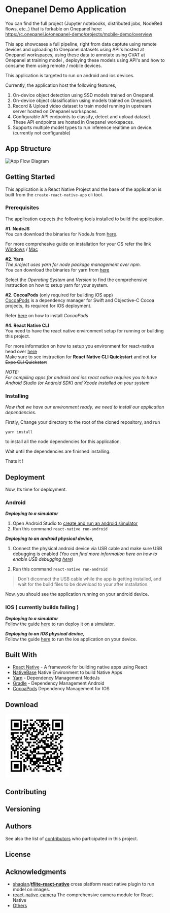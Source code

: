 
# Onepanel Demo Application

You can find the full project (Jupyter notebooks, distributed jobs, NodeRed flows, etc..) that is forkable on Onepanel here:  https://c.onepanel.io/onepanel-demo/projects/mobile-demo/overview


This app showcases a full pipeline, right from data captute using remote devices and uploading to Onepanel datasets using API's hosted at Onepanel workspaces, using these data to annotate using CVAT at Onepanel at training model , deploying these models using API's and how to consume them using remote / mobile devices. 

This application is targeted to run on android and ios devices.

Currently, the application host the following features,
1. On-device object detection using SSD models trained on Onepanel.
2. On-device object classification using models trained on Onepanel.
3. Record & Upload video dataset  to train model running in upstream server hosted on Onepanel workspaces.
4. Configurable API endpoints to classify, detect and upload dataset. These API endpoints are hosted in Onepanel workspaces.
5. Supports multiple model types  to run inference realtime on device. (currently not configurable) 

## App Structure
![App Flow Diagram](/assets/mobile_app_flow.png)


## Getting Started

This application is a React Native Project and the base of the application is built from the `create-react-native-app` cli tool.

### Prerequisites

The application expects the following tools installed to build the application.

**#1.  NodeJS** \
You can download the binaries for NodeJs from [here](https://nodejs.org/en/download/).

For more comprehesive guide on installation for your OS refer the link
[Windows](https://nodesource.com/blog/installing-nodejs-tutorial-windows/) / [Mac](https://nodesource.com/blog/installing-nodejs-tutorial-mac-os-x/)

**#2.  Yarn** \
*The project uses yarn for node package management over npm.* \
You can download the binaries for yarn from [here](https://yarnpkg.com/lang/en/)

Select the *Operating System* and *Version* to find the comprehensive instruction on how to setup yarn for your system. 

**#2.  CocoaPods** (only required for building iOS app) \
[CocoaPods](https://cocoapods.org/)  is a dependency manager for Swift and Objective-C Cocoa projects, its required for IOS deployment.

Refer [here](https://cocoapods.org/)  on how to install *CocoaPods*

**#4. React Native CLI** \
	You need to have the react native environment setup for running or building this project.
	
For more information on how to setup you environment for react-native head over [here](https://facebook.github.io/react-native/docs/getting-started.html) \
Make sure to see instruction for  **React Native CLI Quickstart** and not for ~~Expo CLI Quickstart~~

*NOTE: \
For compiling apps for android and ios react native requires you to have Android Studio (or Android SDK) and Xcode installed on your system* 




### Installing

*Now that we have our environment ready, we need to install our application dependencies.*

Firstly, 
Change your directory to the root of the cloned repository, 
and run

```
yarn install
```
to install all the node dependencies for this application.

Wait until the dependencies are finished installing.

Thats it !


## Deployment
Now, Its time for deployment.

### **Android**

***Deploying to a simulator***

 1. Open Android Studio to  [create and run an android
    simulator](https://developer.android.com/studio/run/managing-avds) 
 2. Run this command `react-native run-android` 

***Deploying to an android physical device,***
 1. Connect the physical android device via USB cable and make sure USB debugging is enabled  *(You can find more information here on how to enable USB debugging [here](https://developer.android.com/studio/debug/dev-options))*
 
 2. Run this command `react-native run-android`
> Don't diconnect the USB cable while the app is getting installed,
> and wait for the build files to be download to your after installation.
> 
Now, you should see the application running on your android device.

### **IOS** ( currently builds failing )

***Deploying to a simulator*** \
Follow the guide [here](https://facebook.github.io/react-native/docs/running-on-simulator-ios) to run deploy it on a simulator.

***Deploying to an IOS physical device,*** \
 Follow the guide [here](https://facebook.github.io/react-native/docs/running-on-device) to run the ios application on your device.

## Built With

* [React Native](https://facebook.github.io/react-native/) - A framework for building native apps using React
* [NativeBase](https://nativebase.io/) Native Environment to build Native Apps
* [Yarn](https://yarnpkg.com/lang/en/) - Dependency Management NodeJs
* [Gradle](https://gradle.org/) - Dependency Management Android
* [CocoaPods](https://cocoapods.org/)  Dependency Management for IOS
## Download
![Download the Android App](/assets/androidapp.png) 
## Contributing

## Versioning

## Authors

See also the list of [contributors](https://github.com/onepanelio/demo-app/contributors) who participated in this project.

## License

## Acknowledgments

*  [shaqian](https://github.com/shaqian)/**[tflite-react-native](https://github.com/shaqian/tflite-react-native/tree/master/example)**  cross platform  react native plugin to run model on images.
* [react-native-camera](https://react-native-community.github.io/react-native-camera/) The comprehensive camera module for React Native
* [Others](https://github.com/onepanelio/demo-app/blob/master/package.json)
